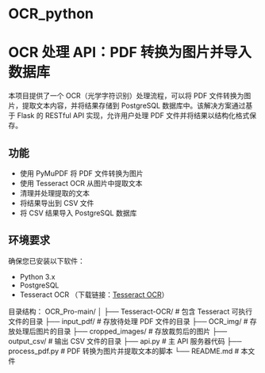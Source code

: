 # OCR_python

# OCR 处理 API：PDF 转换为图片并导入数据库

本项目提供了一个 OCR（光学字符识别）处理流程，可以将 PDF 文件转换为图片，提取文本内容，并将结果存储到 PostgreSQL 数据库中。该解决方案通过基于 Flask 的 RESTful API 实现，允许用户处理 PDF 文件并将结果以结构化格式保存。

## 功能
- 使用 PyMuPDF 将 PDF 文件转换为图片
- 使用 Tesseract OCR 从图片中提取文本
- 清理并处理提取的文本
- 将结果导出到 CSV 文件
- 将 CSV 结果导入 PostgreSQL 数据库

## 环境要求

确保您已安装以下软件：
- Python 3.x
- PostgreSQL
- Tesseract OCR （下载链接：[Tesseract OCR](https://github.com/tesseract-ocr/tesseract)）

目录结构：
OCR_Pro-main/
│
├── Tesseract-OCR/           # 包含 Tesseract 可执行文件的目录
├── input_pdf/               # 存放待处理 PDF 文件的目录
├── OCR_img/                 # 存放处理后图片的目录
├── cropped_images/          # 存放裁剪后的图片
├── output_csv/              # 输出 CSV 文件的目录
├── api.py                   # 主 API 服务器代码
├── process_pdf.py           # PDF 转换为图片并提取文本的脚本
└── README.md                # 本文件

